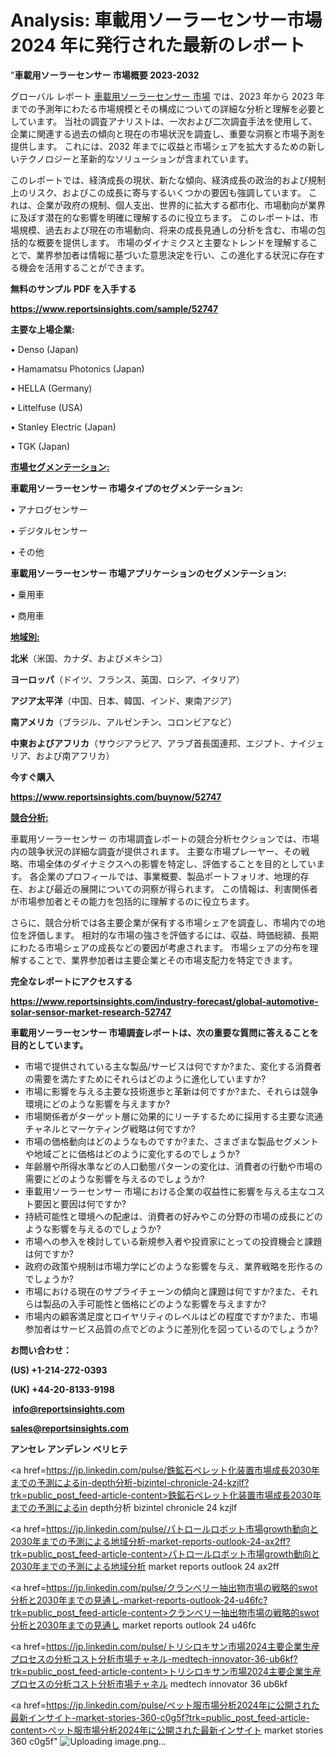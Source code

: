 # Analysis: 車載用ソーラーセンサー市場 2024 年に発行された最新のレポート

"<strong>車載用ソーラーセンサー 市場概要 2023-2032</strong>

グローバル レポート <a href=https://www.reportsinsights.com/sample/52747>車載用ソーラーセンサー 市場</a> では、2023 年から 2023 年までの予測年にわたる市場規模とその構成についての詳細な分析と理解を必要としています。 当社の調査アナリストは、一次および二次調査手法を使用して、企業に関連する過去の傾向と現在の市場状況を調査し、重要な洞察と市場予測を提供します。 これには、2032 年までに収益と市場シェアを拡大​​するための新しいテクノロジーと革新的なソリューションが含まれています。

このレポートでは、経済成長の現状、新たな傾向、経済成長の政治的および規制上のリスク、およびこの成長に寄与するいくつかの要因も強調しています。 これは、企業が政府の規制、個人支出、世界的に拡大する都市化、市場動向が業界に及ぼす潜在的な影響を明確に理解するのに役立ちます。 このレポートは、市場規模、過去および現在の市場動向、将来の成長見通しの分析を含む、市場の包括的な概要を提供します。 市場のダイナミクスと主要なトレンドを理解することで、業界参加者は情報に基づいた意思決定を行い、この進化する状況に存在する機会を活用することができます。

<strong><b>無料のサンプル PDF を入手する</b></strong>

<a href=https://www.reportsinsights.com/sample/52747><strong><u>https://www.reportsinsights.com/sample/52747</u></strong></a>

<strong>主要な上場企業:</strong>

• Denso (Japan)

• Hamamatsu Photonics (Japan)

• HELLA (Germany)

• Littelfuse (USA)

• Stanley Electric (Japan)

• TGK (Japan)

<strong><u>市場セグメンテーション</u></strong><strong><u>:</u></strong>

<strong>車載用ソーラーセンサー 市場タイプのセグメンテーション:</strong>

• アナログセンサー

• デジタルセンサー

• その他

<strong>車載用ソーラーセンサー 市場アプリケーションのセグメンテーション:</strong>

• 乗用車

• 商用車

<strong><u>地域別</u></strong><strong><u>:</u></strong>

<strong>北米</strong>（米国、カナダ、およびメキシコ）

<strong>ヨーロッパ</strong>（ドイツ、フランス、英国、ロシア、イタリア）

<strong>アジア太平洋</strong>（中国、日本、韓国、インド、東南アジア）

<strong>南アメリカ</strong>（ブラジル、アルゼンチン、コロンビアなど）

<strong>中東およびアフリカ</strong>（サウジアラビア、アラブ首長国連邦、エジプト、ナイジェリア、および南アフリカ）

<strong>今すぐ購入</strong>

<a href=https://www.reportsinsights.com/buynow/52747><strong><u>https://www.reportsinsights.com/buynow/52747</u></strong></a>

<strong><u>競合分析:</u></strong>

車載用ソーラーセンサー の市場調査レポートの競合分析セクションでは、市場内の競争状況の詳細な調査が提供されます。 主要な市場プレーヤー、その戦略、市場全体のダイナミクスへの影響を特定し、評価することを目的としています。 各企業のプロフィールでは、事業概要、製品ポートフォリオ、地理的存在、および最近の展開についての洞察が得られます。 この情報は、利害関係者が市場参加者とその能力を包括的に理解するのに役立ちます。

さらに、競合分析では各主要企業が保有する市場シェアを調査し、市場内での地位を評価します。 相対的な市場の強さを評価するには、収益、時価総額、長期にわたる市場シェアの成長などの要因が考慮されます。 市場シェアの分布を理解することで、業界参加者は主要企業とその市場支配力を特定できます。

<strong>完全なレポートにアクセスする</strong>

<a href=https://www.reportsinsights.com/industry-forecast/global-automotive-solar-sensor-market-research-52747><strong><u><b>https://www.reportsinsights.com/industry-forecast/global-automotive-solar-sensor-market-research-52747</b></u></strong></a>

<strong><b>車載用ソーラーセンサー 市場調査レポートは、次の重要な質問に答えることを目的としています。</b></strong>
<ul>
  <li>市場で提供されている主な製品/サービスは何ですか?また、変化する消費者の需要を満たすためにそれらはどのように進化していますか?</li>
  <li>市場に影響を与える主要な技術進歩と革新は何ですか?また、それらは競争環境にどのような影響を与えますか?</li>
  <li>市場関係者がターゲット層に効果的にリーチするために採用する主要な流通チャネルとマーケティング戦略は何ですか?</li>
  <li>市場の価格動向はどのようなものですか?また、さまざまな製品セグメントや地域ごとに価格はどのように変化するのでしょうか?</li>
  <li>年齢層や所得水準などの人口動態パターンの変化は、消費者の行動や市場の需要にどのような影響を与えるのでしょうか?</li>
  <li>車載用ソーラーセンサー 市場における企業の収益性に影響を与える主なコスト要因と要因は何ですか?</li>
  <li>持続可能性と環境への配慮は、消費者の好みやこの分野の市場の成長にどのような影響を与えるのでしょうか?</li>
  <li>市場への参入を検討している新規参入者や投資家にとっての投資機会と課題は何ですか?</li>
  <li>政府の政策や規制は市場力学にどのような影響を与え、業界戦略を形作るのでしょうか?</li>
  <li>市場における現在のサプライチェーンの傾向と課題は何ですか?また、それらは製品の入手可能性と価格にどのような影響を与えますか?</li>
  <li>市場内の顧客満足度とロイヤリティのレベルはどの程度ですか?また、市場参加者はサービス品質の点でどのように差別化を図っているのでしょうか?</li>
</ul>
<strong>お問い合わせ：</strong>

<strong>(US) +1-214-272-0393</strong>

<strong>(UK) +44-20-8133-9198</strong>

<strong> </strong><a href=info@reportsinsights.com><strong><u>info@reportsinsights.com</u></strong></a>

<a href=sales@reportsinsights.com><strong><u>sales@reportsinsights.com</u></strong></a>

<strong>アンセレ アンデレン ベリヒテ</strong>

<a href=https://jp.linkedin.com/pulse/鉄鉱石ペレット化装置市場成長2030年までの予測によるin-depth分析-bizintel-chronicle-24-kzjlf?trk=public_post_feed-article-content>鉄鉱石ペレット化装置市場成長2030年までの予測によるin depth分析 bizintel chronicle 24 kzjlf</a>

<a href=https://jp.linkedin.com/pulse/パトロールロボット市場growth動向と2030年までの予測による地域分析-market-reports-outlook-24-ax2ff?trk=public_post_feed-article-content>パトロールロボット市場growth動向と2030年までの予測による地域分析 market reports outlook 24 ax2ff</a>

<a href=https://jp.linkedin.com/pulse/クランベリー抽出物市場の戦略的swot分析と2030年までの見通し-market-reports-outlook-24-u46fc?trk=public_post_feed-article-content>クランベリー抽出物市場の戦略的swot分析と2030年までの見通し market reports outlook 24 u46fc</a>

<a href=https://jp.linkedin.com/pulse/トリシロキサン市場2024主要企業生産プロセスの分析コスト分析市場チャネル-medtech-innovator-36-ub6kf?trk=public_post_feed-article-content>トリシロキサン市場2024主要企業生産プロセスの分析コスト分析市場チャネル medtech innovator 36 ub6kf</a>

<a href=https://jp.linkedin.com/pulse/ペット服市場分析2024年に公開された最新インサイト-market-stories-360-c0g5f?trk=public_post_feed-article-content>ペット服市場分析2024年に公開された最新インサイト market stories 360 c0g5f</a>"
![Uploading image.png…]()
